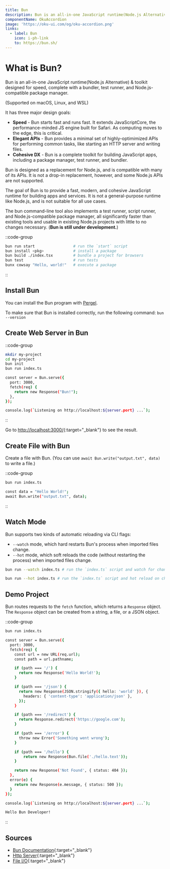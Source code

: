 ```yaml
---
title: Bun
description: Bun is an all-in-one JavaScript runtime(Node.js Alternative) & toolkit designed for speed, complete with a bundler, test runner, and Node.js-compatible package manager. 
componentName: OkuAccordion
image: 'https://oku-ui.com/og/oku-accordion.png'
links:
  - label: Bun
    icon: i-ph-link
    to: https://bun.sh/
---
```


# What is Bun?

Bun is an all-in-one JavaScript runtime(Node.js Alternative) & toolkit designed for speed, complete with a bundler, test runner, and Node.js-compatible package manager.

(Supported on macOS, Linux, and WSL)

It has three major design goals:

- **Speed** - Bun starts fast and runs fast. It extends JavaScriptCore, the performance-minded JS engine built for Safari. As computing moves to the edge, this is critical.
- **Elegant APIs** - Bun provides a minimal set of highly-optimimized APIs for performing common tasks, like starting an HTTP server and writing files.
- **Cohesive DX** - Bun is a complete toolkit for building JavaScript apps, including a package manager, test runner, and bundler.

Bun is designed as a replacement for Node.js, and is compatible with many of its APIs. It is not a drop-in replacement, however, and some Node.js APIs are not supported.

The goal of Bun is to provide a fast, modern, and cohesive JavaScript runtime for building apps and services. It is not a general-purpose runtime like Node.js, and is not suitable for all use cases.

The bun​ command-line tool also implements a test runner, script runner, and Node.js-compatible package manager, all significantly faster than existing tools and usable in existing Node.js projects with little to no changes necessary. (<b>Bun is still under development.</b>)

::code-group
```sh [terminal]
bun run start                 # run the `start` script
bun install <pkg>​             # install a package
bun build ./index.tsx         # bundle a project for browsers
bun test                      # run tests
bunx cowsay "Hello, world!"   # execute a package
```
::


## Install Bun

You can install the Bun program with [Pergel](/pergel/getting-started).

To make sure that Bun is installed correctly, run the following command: `bun --version`


## Create Web Server in Bun

::code-group
```sh [terminal]
mkdir my-project
cd my-project
bun init
bun run index.ts
```
```sh [index.ts]
const server = Bun.serve({
  port: 3000,
  fetch(req) {
    return new Response("Bun!");
  },
});

console.log(`Listening on http://localhost:${server.port} ...`);
```
::

Go to [http://localhost:3000/](http://localhost:3000/){:target="_blank"} to see the result.


## Create File with Bun

Create a file with Bun. (You can use `await Bun.write("output.txt", data)` to write a file.)

::code-group
```sh [terminal]
bun run index.ts
```

```sh [index.ts]
const data = "Hello World!";
await Bun.write("output.txt", data);
```
::



## Watch Mode

Bun supports two kinds of automatic reloading via CLI flags:

- `--watch` mode, which hard restarts Bun's process when imported files change.
- `--hot` mode, which soft reloads the code (without restarting the process) when imported files change.

```sh
bun run --watch index.ts # run the `index.ts` script and watch for changes
```

```sh
bun run --hot index.ts # run the `index.ts` script and hot reload on changes
```

## Demo Project

Bun routes requests to the `fetch` function, which returns a `Response` object. The `Response` object can be created from a string, a file, or a JSON object.



::code-group
```sh [terminal]
bun run index.ts
```

```sh [index.ts]
const server = Bun.serve({
  port: 3000,
  fetch(req) {
    const url = new URL(req.url);
    const path = url.pathname;

    if (path === '/') {
      return new Response('Hello World!');
    }

    if (path === '/json') {
      return new Response(JSON.stringify({ hello: 'world' }), {
        headers: { 'content-type': 'application/json' },
      });
    }

    if (path === '/redirect') {
      return Response.redirect('https://google.com');
    }

    if (path === '/error') {
      throw new Error('Something went wrong');
    }

    if (path === '/hello') {
        return new Response(Bun.file('./hello.text'));
    }

    return new Response('Not Found', { status: 404 });
  },
  error(e) {
    return new Response(e.message, { status: 500 });
  }
});

console.log(`Listening on http://localhost:${server.port} ...`);
```

```sh [hello.text]
Hello Bun Developer!
```
::


## Sources

- [Bun Documentation](https://bun.sh/docs/){:target="_blank"}
- [Http Server](https://bun.sh/docs/api/http){:target="_blank"}
- [File I/O](https://bun.sh/docs/api/file-io){:target="_blank"}
